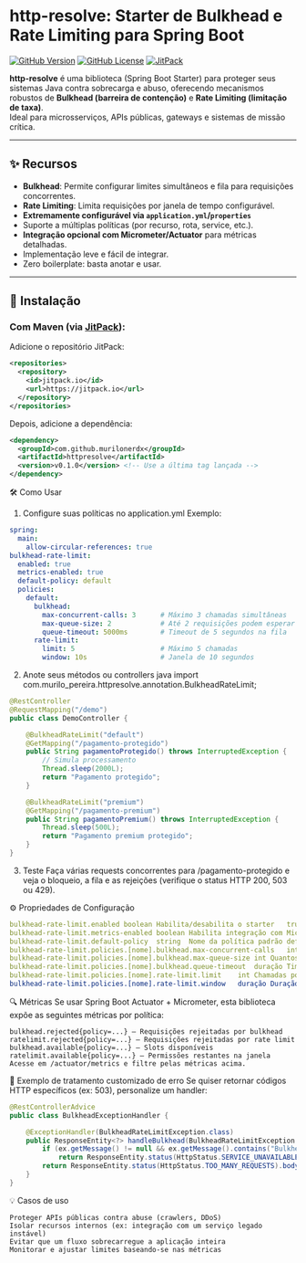# http-resolve: Starter de Bulkhead e Rate Limiting para Spring Boot

[![GitHub Version](https://img.shields.io/github/v/tag/murilonerdx/httpresolve?label=Release)](https://github.com/murilonerdx/httpresolve/tags)
[![GitHub License](https://img.shields.io/github/license/murilonerdx/httpresolve)](https://github.com/murilonerdx/httpresolve/blob/main/LICENSE)
[![JitPack](https://jitpack.io/v/murilonerdx/httpresolve.svg)](https://jitpack.io/#murilonerdx/httpresolve)

**http-resolve** é uma biblioteca (Spring Boot Starter) para proteger seus sistemas Java contra sobrecarga e abuso, oferecendo mecanismos robustos de **Bulkhead (barreira de contenção)** e **Rate Limiting (limitação de taxa)**.  
Ideal para microsserviços, APIs públicas, gateways e sistemas de missão crítica.

---

## ✨ Recursos

- **Bulkhead**: Permite configurar limites simultâneos e fila para requisições concorrentes.
- **Rate Limiting**: Limita requisições por janela de tempo configurável.
- **Extremamente configurável via `application.yml`/`properties`**
- Suporte a múltiplas políticas (por recurso, rota, service, etc.).
- **Integração opcional com Micrometer/Actuator** para métricas detalhadas.
- Implementação leve e fácil de integrar.
- Zero boilerplate: basta anotar e usar.

---

## 🚀 Instalação

### Com Maven (via [JitPack](https://jitpack.io/#murilonerdx/httpresolve)):

Adicione o repositório JitPack:

```xml
<repositories>
  <repository>
    <id>jitpack.io</id>
    <url>https://jitpack.io</url>
  </repository>
</repositories>
```
Depois, adicione a dependência:

```xml
<dependency>
  <groupId>com.github.murilonerdx</groupId>
  <artifactId>httpresolve</artifactId>
  <version>v0.1.0</version> <!-- Use a última tag lançada -->
</dependency>
```

🛠️ Como Usar
1. Configure suas políticas no application.yml
   Exemplo:

```yaml
spring:
  main:
    allow-circular-references: true
bulkhead-rate-limit:
  enabled: true
  metrics-enabled: true
  default-policy: default
  policies:
    default:
      bulkhead:
        max-concurrent-calls: 3      # Máximo 3 chamadas simultâneas
        max-queue-size: 2            # Até 2 requisições podem esperar
        queue-timeout: 5000ms        # Timeout de 5 segundos na fila
      rate-limit:
        limit: 5                     # Máximo 5 chamadas
        window: 10s                  # Janela de 10 segundos
```

2. Anote seus métodos ou controllers
   java
   import com.murilo_pereira.httpresolve.annotation.BulkheadRateLimit;

```java
@RestController
@RequestMapping("/demo")
public class DemoController {

    @BulkheadRateLimit("default")
    @GetMapping("/pagamento-protegido")
    public String pagamentoProtegido() throws InterruptedException {
        // Simula processamento
        Thread.sleep(2000L);
        return "Pagamento protegido";
    }

    @BulkheadRateLimit("premium")
    @GetMapping("/pagamento-premium")
    public String pagamentoPremium() throws InterruptedException {
        Thread.sleep(500L);
        return "Pagamento premium protegido";
    }
}
```

3. Teste
   Faça várias requests concorrentes para /pagamento-protegido e veja o bloqueio, a fila e as rejeições
   (verifique o status HTTP 200, 503 ou 429).

⚙️ Propriedades de Configuração

```yml
bulkhead-rate-limit.enabled	boolean	Habilita/desabilita o starter	true
bulkhead-rate-limit.metrics-enabled	boolean	Habilita integração com Micrometer/Actuator	true
bulkhead-rate-limit.default-policy	string	Nome da política padrão	default
bulkhead-rate-limit.policies.[nome].bulkhead.max-concurrent-calls	int	Máximo de execuções simultâneas	3
bulkhead-rate-limit.policies.[nome].bulkhead.max-queue-size	int	Quantos aguardam na fila	2
bulkhead-rate-limit.policies.[nome].bulkhead.queue-timeout	duração	Timeout na fila em ms, s, etc	5000ms, 2s
bulkhead-rate-limit.policies.[nome].rate-limit.limit	int	Chamadas por janela	5
bulkhead-rate-limit.policies.[nome].rate-limit.window	duração	Duração da janela (ex: 1s, 10s, 2m)	10s
```
🔍 Métricas
Se usar Spring Boot Actuator + Micrometer, esta biblioteca expõe as seguintes métricas por política:
```
bulkhead.rejected{policy=...} — Requisições rejeitadas por bulkhead
ratelimit.rejected{policy=...} — Requisições rejeitadas por rate limit
bulkhead.available{policy=...} — Slots disponíveis
ratelimit.available{policy=...} — Permissões restantes na janela
Acesse em /actuator/metrics e filtre pelas métricas acima.
```

🔐 Exemplo de tratamento customizado de erro
Se quiser retornar códigos HTTP específicos (ex: 503), personalize um handler:

```java
@RestControllerAdvice
public class BulkheadExceptionHandler {

	@ExceptionHandler(BulkheadRateLimitException.class)
    public ResponseEntity<?> handleBulkhead(BulkheadRateLimitException ex) {
        if (ex.getMessage() != null && ex.getMessage().contains("Bulkhead"))
            return ResponseEntity.status(HttpStatus.SERVICE_UNAVAILABLE).body("Serviço ocupado, tente mais tarde.");
	    return ResponseEntity.status(HttpStatus.TOO_MANY_REQUESTS).body("Muitas requisições.");
	}
}
```

💡 Casos de uso
```
Proteger APIs públicas contra abuse (crawlers, DDoS)
Isolar recursos internos (ex: integração com um serviço legado instável)
Evitar que um fluxo sobrecarregue a aplicação inteira
Monitorar e ajustar limites baseando-se nas métricas
```
